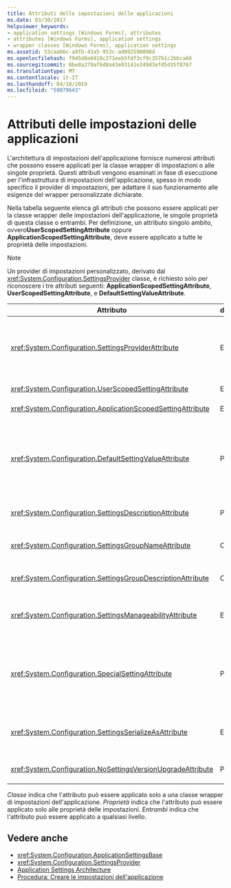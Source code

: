 ```yaml
---
title: Attributi delle impostazioni delle applicazioni
ms.date: 03/30/2017
helpviewer_keywords:
- application settings [Windows Forms], attributes
- attributes [Windows Forms], application settings
- wrapper classes [Windows Forms], application settings
ms.assetid: 53caa66c-a9fb-43a5-953c-ad092590098d
ms.openlocfilehash: f945d8e6918c271eeb5fdf3cf9c357b1c2bbca66
ms.sourcegitcommit: 0be8a279af6d8a43e03141e349d3efd5d35f8767
ms.translationtype: MT
ms.contentlocale: it-IT
ms.lasthandoff: 04/18/2019
ms.locfileid: "59079643"
---
```

# <a name="application-settings-attributes"></a>Attributi delle impostazioni delle applicazioni
L'architettura di impostazioni dell'applicazione fornisce numerosi attributi che possono essere applicati per la classe wrapper di impostazioni o alle singole proprietà. Questi attributi vengono esaminati in fase di esecuzione per l'infrastruttura di impostazioni dell'applicazione, spesso in modo specifico il provider di impostazioni, per adattare il suo funzionamento alle esigenze del wrapper personalizzate dichiarate.  
  
 Nella tabella seguente elenca gli attributi che possono essere applicati per la classe wrapper delle impostazioni dell'applicazione, le singole proprietà di questa classe o entrambi. Per definizione, un attributo singolo ambito, ovvero**UserScopedSettingAttribute** oppure **ApplicationScopedSettingAttribute**, deve essere applicato a tutte le proprietà delle impostazioni.  
  
> [!NOTE]
>  Un provider di impostazioni personalizzato, derivato dal <xref:System.Configuration.SettingsProvider> classe, è richiesto solo per riconoscere i tre attributi seguenti: **ApplicationScopedSettingAttribute**, **UserScopedSettingAttribute**, e **DefaultSettingValueAttribute**.  
  
|Attributo|destinazione|Descrizione|  
|---------------|------------|-----------------|  
|<xref:System.Configuration.SettingsProviderAttribute>|Entrambi|Specifica il nome breve del provider di impostazioni da utilizzare per la persistenza.<br /><br /> Se questo attributo viene omesso, il provider predefinito, <xref:System.Configuration.LocalFileSettingsProvider>, verrà utilizzato.|  
|<xref:System.Configuration.UserScopedSettingAttribute>|Entrambi|Definisce una proprietà come un'impostazione con ambito di utente dell'applicazione.|  
|<xref:System.Configuration.ApplicationScopedSettingAttribute>|Entrambi|Definisce una proprietà come un'impostazione con ambito di applicazione dell'applicazione.|  
|<xref:System.Configuration.DefaultSettingValueAttribute>|Proprietà|Specifica una stringa che può essere deserializzata dal provider nel valore predefinito hardcoded per questa proprietà.<br /><br /> Il <xref:System.Configuration.LocalFileSettingsProvider> non richiede questo attributo e ignorerà qualsiasi valore fornito da questo attributo se non esiste già un valore persistente.|  
|<xref:System.Configuration.SettingsDescriptionAttribute>|Proprietà|Fornisce il testo descrittivo per una singola impostazione, usata principalmente dagli strumenti di runtime e fase di progettazione.|  
|<xref:System.Configuration.SettingsGroupNameAttribute>|Classe|Fornisce un nome esplicito per un gruppo di impostazioni. Se questo attributo è manca, <xref:System.Configuration.ApplicationSettingsBase> Usa il nome della classe wrapper.|  
|<xref:System.Configuration.SettingsGroupDescriptionAttribute>|Classe|Fornisce il testo descrittivo per un gruppo di impostazioni utilizzato principalmente dagli strumenti di runtime e fase di progettazione.|  
|<xref:System.Configuration.SettingsManageabilityAttribute>|Entrambi|Specifica zero o più servizi la facilità di gestione che devono essere forniti per il gruppo di impostazioni o proprietà. I servizi disponibili sono descritti dal <xref:System.Configuration.SettingsManageability> enumerazione.|  
|<xref:System.Configuration.SpecialSettingAttribute>|Proprietà|Indica che un'impostazione appartiene a una categoria predefinita, speciale, ad esempio una stringa di connessione, che suggerisce un'elaborazione speciale per il provider di impostazioni. Le categorie predefinite per questo attributo sono definite dal <xref:System.Configuration.SpecialSetting> enumerazione.|  
|<xref:System.Configuration.SettingsSerializeAsAttribute>|Entrambi|Specifica un meccanismo di serializzazione preferito per un gruppo di impostazioni o proprietà. I meccanismi di serializzazione sono definiti dal <xref:System.Configuration.SettingsSerializeAs> enumerazione.|  
|<xref:System.Configuration.NoSettingsVersionUpgradeAttribute>|Proprietà|Specifica che un provider di impostazioni deve disabilitare tutte le funzionalità di aggiornamento dell'applicazione per la proprietà contrassegnata.|  
  
 *Classe* indica che l'attributo può essere applicato solo a una classe wrapper di impostazioni dell'applicazione. *Proprietà* indica che l'attributo può essere applicato solo alle proprietà delle impostazioni. *Entrambi* indica che l'attributo può essere applicato a qualsiasi livello.  
  
## <a name="see-also"></a>Vedere anche

- <xref:System.Configuration.ApplicationSettingsBase>
- <xref:System.Configuration.SettingsProvider>
- [Application Settings Architecture](application-settings-architecture.md)
- [Procedura: Creare le impostazioni dell'applicazione](how-to-create-application-settings.md)
